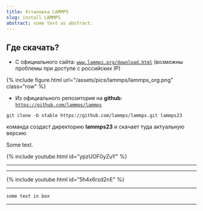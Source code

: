 ```yaml
---
title: Установка LAMMPS
slug: install LAMMPS
abstract: some text as abstract.
---
```


## Где скачать?

- C официального сайта: [`www.lammps.org/download.html`](www.lammps.org/download.html) (возможны проблемы при доступе с российских IP)
  
{% include figure.html
    url="/assets/pics/lammps/lammps_org.png"
    class="row"
%}

- Из официального репозитория на **github**: [`https://github.com/lammps/lammps`](https://github.com/lammps/lammps)


```liquid
git clone -b stable https://github.com/lammps/lammps.git lammps23
```
команда создаст директорию **lammps23** и скачает туда актуальную версию


Some text.

{% include youtube.html id="ypzUOF0yZuY" %}

---
---

{% include youtube.html id="5h4x6rzd2nE" %}



---
```
some text in box
```
---
    

